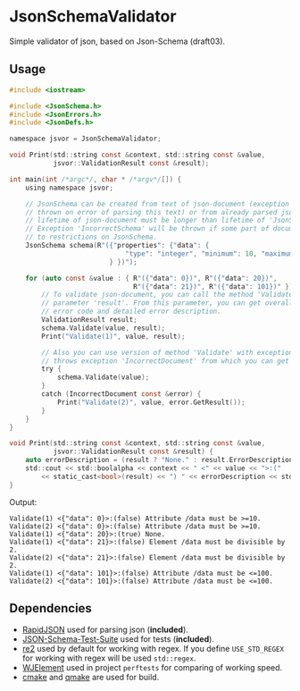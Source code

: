 JsonSchemaValidator
===================

Simple validator of json, based on Json-Schema (draft03).

Usage
-----
```c
#include <iostream>

#include <JsonSchema.h>
#include <JsonErrors.h>
#include <JsonDefs.h>

namespace jsvor = JsonSchemaValidator;

void Print(std::string const &context, std::string const &value,
           jsvor::ValidationResult const &result);

int main(int /*argc*/, char * /*argv*/[]) {
	using namespace jsvor;

	// JsonSchema can be created from text of json-document (exception 'IncorrectJson' will be
	// thrown on error of parsing this text) or from already parsed json-document (in this case
	// lifetime of json-document must be longer than lifetime of 'JsonSchema').
	// Exception 'IncorrectSchema' will be thrown if some part of document has not satisfied
	// to restrictions on JsonSchema.
	JsonSchema schema(R"({"properties": {"data": {
                             "type": "integer", "minimum": 10, "maximum": 100, "divisibleBy": 2}
                         } })");

	for (auto const &value : { R"({"data": 0})", R"({"data": 20})",
	                           R"({"data": 21})", R"({"data": 101})" }) {
		// To validate json-document, you can call the method 'Validate' and then handle outgoing
		// parameter 'result'. From this parameter, you can get overall result of validation,
		// error code and detailed error description.
		ValidationResult result;
		schema.Validate(value, result);
		Print("Validate(1)", value, result);

		// Also you can use version of method 'Validate' with exception. On error this method
		// throws exception 'IncorrectDocument' from which you can get validation error.
		try {
			schema.Validate(value);
		}
		catch (IncorrectDocument const &error) {
			Print("Validate(2)", value, error.GetResult());
		}
	}
}

void Print(std::string const &context, std::string const &value,
           jsvor::ValidationResult const &result) {
	auto errorDescription = (result ? "None." : result.ErrorDescription());
	std::cout << std::boolalpha << context << " <" << value << ">:("
		<< static_cast<bool>(result) << ") " << errorDescription << std::noboolalpha << std::endl;
}
```
Output:
```
Validate(1) <{"data": 0}>:(false) Attribute /data must be >=10.
Validate(2) <{"data": 0}>:(false) Attribute /data must be >=10.
Validate(1) <{"data": 20}>:(true) None.
Validate(1) <{"data": 21}>:(false) Element /data must be divisible by 2.
Validate(2) <{"data": 21}>:(false) Element /data must be divisible by 2.
Validate(1) <{"data": 101}>:(false) Attribute /data must be <=100.
Validate(2) <{"data": 101}>:(false) Attribute /data must be <=100.
```

Dependencies
------------

* [RapidJSON](https://github.com/miloyip/rapidjson) used for parsing json (**included**).
* [JSON-Schema-Test-Suite](https://github.com/json-schema/JSON-Schema-Test-Suite) used for tests (**included**).
* [re2](https://code.google.com/p/re2/) used by default for working with regex. If you define `USE_STD_REGEX` for working with regex will be used `std::regex`.
* [WJElement](https://github.com/netmail-open/wjelement) used in project `perftests` for comparing of working speed.
* [cmake](https://cmake.org/) and [qmake](https://en.wikipedia.org/wiki/Qmake) are used for build.
